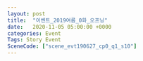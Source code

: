 ```yaml
---
layout: post
title:  "이벤트_2019여름_0화_오프닝"
date:   2020-11-05 05:00:00 +0000
categories: Event
Tags: Story Event
SceneCode: ["scene_evt190627_cp0_q1_s10"]
---
```

